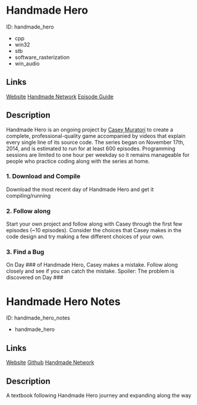 
# Handmade Hero
ID: handmade_hero
* cpp
* win32
* stb
* software_rasterization
* win_audio

## Links
[Website](https://handmadehero.org/)
[Handmade Network](https://hero.handmade.network/)
[Episode Guide](https://guide.handmadehero.org/)

## Description
Handmade Hero is an ongoing project by [Casey Muratori](http://mollyrocket.com/casey) to create a complete, professional-quality game accompanied by videos that explain every single line of its source code. The series began on November 17th, 2014, and is estimated to run for at least 600 episodes. Programming sessions are limited to one hour per weekday so it remains manageable for people who practice coding along with the series at home.

### 1. Download and Compile
Download the most recent day of Handmade Hero and get it compiling/running

### 2. Follow along
Start your own project and follow along with Casey through the first few episodes (~10 episodes). Consider the choices that Casey makes in the code design and try making a few different choices of your own.

### 3. Find a Bug
On Day ### of Handmade Hero, Casey makes a mistake. Follow along closely and see if you can catch the mistake. Spoiler: The problem is discovered on Day ###



# Handmade Hero Notes
ID: handmade_hero_notes
* handmade_hero

## Links
[Website](https://yakvi.github.io/handmade-hero-notes/index.md.html)
[Github](https://github.com/yakvi/handmade-hero-notes)
[Handmade Network](https://hmh-notes.handmade.network/)

## Description
A textbook following Handmade Hero journey and expanding along the way
